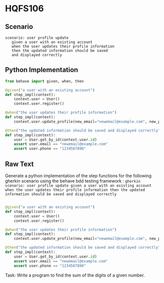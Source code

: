 # HQFS106
## Scenario
```gherkin
scenario: user profile update 
   given a user with an existing account 
   when the user updates their profile information 
   then the updated information should be saved 
   and displayed correctly
```


## Python Implementation
```python
from behave import given, when, then

@given("a user with an existing account")
def step_impl(context):
    context.user = User()
    context.user.register()

@when("the user updates their profile information")
def step_impl(context):
    context.user.update_profile(new_email="newemail@example.com", new_phone="1234567890")

@then("the updated information should be saved and displayed correctly")
def step_impl(context):
    user = User.get_by_id(context.user.id)
    assert user.email == "newemail@example.com"
    assert user.phone == "1234567890"
```


## Raw Text
Generate a python implementation of the step functions for the following gherkin scenario using the behave bdd testing framework : ```gherkin scenario: user profile update given a user with an existing account when the user updates their profile information then the updated information should be saved and displayed correctly ```



```python from behave import given, when, then

@given("a user with an existing account")
def step_impl(context):
    context.user = User()
    context.user.register()

@when("the user updates their profile information")
def step_impl(context):
    context.user.update_profile(new_email="newemail@example.com", new_phone="1234567890")

@then("the updated information should be saved and displayed correctly")
def step_impl(context):
    user = User.get_by_id(context.user.id)
    assert user.email == "newemail@example.com"
    assert user.phone == "1234567890"
```

Task: Write a program to find the sum of the digits of a given number.
